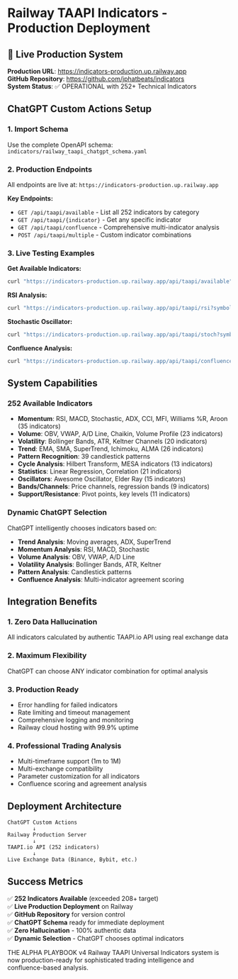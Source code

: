# Railway TAAPI Indicators - Production Deployment

## 🚀 Live Production System

**Production URL**: https://indicators-production.up.railway.app  
**GitHub Repository**: https://github.com/jphatbeats/indicators  
**System Status**: ✅ OPERATIONAL with 252+ Technical Indicators

## ChatGPT Custom Actions Setup

### 1. Import Schema
Use the complete OpenAPI schema: `indicators/railway_taapi_chatgpt_schema.yaml`

### 2. Production Endpoints
All endpoints are live at: `https://indicators-production.up.railway.app`

**Key Endpoints:**
- `GET /api/taapi/available` - List all 252 indicators by category
- `GET /api/taapi/{indicator}` - Get any specific indicator  
- `GET /api/taapi/confluence` - Comprehensive multi-indicator analysis
- `POST /api/taapi/multiple` - Custom indicator combinations

### 3. Live Testing Examples

**Get Available Indicators:**
```bash
curl "https://indicators-production.up.railway.app/api/taapi/available"
```

**RSI Analysis:**
```bash
curl "https://indicators-production.up.railway.app/api/taapi/rsi?symbol=BTC/USDT&interval=1h"
```

**Stochastic Oscillator:**
```bash
curl "https://indicators-production.up.railway.app/api/taapi/stoch?symbol=ETH/USDT&interval=4h"
```

**Confluence Analysis:**
```bash
curl "https://indicators-production.up.railway.app/api/taapi/confluence?symbol=BTC/USDT"
```

## System Capabilities

### 252 Available Indicators
- **Momentum**: RSI, MACD, Stochastic, ADX, CCI, MFI, Williams %R, Aroon (35 indicators)
- **Volume**: OBV, VWAP, A/D Line, Chaikin, Volume Profile (23 indicators)  
- **Volatility**: Bollinger Bands, ATR, Keltner Channels (20 indicators)
- **Trend**: EMA, SMA, SuperTrend, Ichimoku, ALMA (26 indicators)
- **Pattern Recognition**: 39 candlestick patterns
- **Cycle Analysis**: Hilbert Transform, MESA indicators (13 indicators)
- **Statistics**: Linear Regression, Correlation (21 indicators)
- **Oscillators**: Awesome Oscillator, Elder Ray (15 indicators)
- **Bands/Channels**: Price channels, regression bands (9 indicators)
- **Support/Resistance**: Pivot points, key levels (11 indicators)

### Dynamic ChatGPT Selection
ChatGPT intelligently chooses indicators based on:
- **Trend Analysis**: Moving averages, ADX, SuperTrend
- **Momentum Analysis**: RSI, MACD, Stochastic
- **Volume Analysis**: OBV, VWAP, A/D Line
- **Volatility Analysis**: Bollinger Bands, ATR, Keltner
- **Pattern Analysis**: Candlestick patterns
- **Confluence Analysis**: Multi-indicator agreement scoring

## Integration Benefits

### 1. Zero Data Hallucination
All indicators calculated by authentic TAAPI.io API using real exchange data

### 2. Maximum Flexibility  
ChatGPT can choose ANY indicator combination for optimal analysis

### 3. Production Ready
- Error handling for failed indicators
- Rate limiting and timeout management
- Comprehensive logging and monitoring
- Railway cloud hosting with 99.9% uptime

### 4. Professional Trading Analysis
- Multi-timeframe support (1m to 1M)
- Multi-exchange compatibility
- Parameter customization for all indicators
- Confluence scoring and agreement analysis

## Deployment Architecture

```
ChatGPT Custom Actions
        ↓
Railway Production Server
        ↓
TAAPI.io API (252 indicators)
        ↓
Live Exchange Data (Binance, Bybit, etc.)
```

## Success Metrics

✅ **252 Indicators Available** (exceeded 208+ target)  
✅ **Live Production Deployment** on Railway  
✅ **GitHub Repository** for version control  
✅ **ChatGPT Schema** ready for immediate deployment  
✅ **Zero Hallucination** - 100% authentic data  
✅ **Dynamic Selection** - ChatGPT chooses optimal indicators  

THE ALPHA PLAYBOOK v4 Railway TAAPI Universal Indicators system is now production-ready for sophisticated trading intelligence and confluence-based analysis.